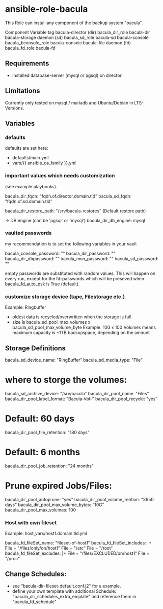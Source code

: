 # ansible-role-bacula

This Role can install any component of the backup system "bacula".

Component  Variable tag
bacula-director (dir) bacula_dir_role bacula-dir
bacula-storage daemon (sd) bacula_sd_role bacula-sd
bacula-console  bacula_bconsole_role  bacula-console
bacula-file daemon (fd) bacula_fd_role bacula-fd

## Requirements
- installed database-server (mysql or pgsql) on director

## Limitations

Currently only tested on mysql / mariadb and Ubuntu/Debian in LTS-Versions.

## Variables

### defaults

defaults are set here:
- defaults/main.yml
- vars/{{ ansible_os_family }}.yml

### important values which needs customization
(see example playbooks).

bacula_dir_fqdn: "fqdn.of.director.domain.tld"
bacula_sd_fqdn: "fqdn.of.sd.domain.tld"

bacula_dir_restore_path: "/srv/bacula-restores" (Default restore path)

-> DB engine (can be 'pgsql' or 'mysql')
bacula_dir_db_engine: mysql

### vaulted passwords
my recommendation is to set the following variables in your vault 

bacula_console_password: ""
bacula_dir_password: ""
bacula_dir_dbpassword: ""
bacula_mon_password: ""
bacula_sd_password: ""

empty passwords are substituted with random values.
This will happen on every run, except for the fd-passwords which will be preseved when bacula_fd_auto_psk is True (default).

### customize storage device (tape, Filestorage etc.)
Example: Ringbuffer 
- oldest data is recycled/overwritten when the storage is full
- size is bacula_sd_pool_max_volumes x bacula_sd_pool_max_volume_byte
Example: 10G x 100 Volumes means maximum capacity is ~1TB backupspace, depending on the amount

## Storage Definitions
bacula_sd_device_name: "RingBuffer"
bacula_sd_media_type: "File"
# where to storge the volumes:
bacula_sd_archive_device: "/srv/bacula"
bacula_dir_pool_name: "Files"
bacula_dir_pool_label_format: "Bacula-Vol-"
bacula_dir_pool_recycle: "yes"
# Default: 60 days
bacula_dir_pool_file_retention: "180 days"
# Default: 6 months
bacula_dir_pool_job_retention: "24 months"
# Prune expired Jobs/Files:
bacula_dir_pool_autoprune: "yes"
bacula_dir_pool_volume_rention: "3650 days"
bacula_dir_pool_max_volume_bytes: "10G"
bacula_dir_pool_max_volumes: 100

### Host with own fileset

Example: host_vars/host1.domain.tld.yml

bacula_fd_fileSet_name: "fileset-of-host1"
bacula_fd_fileSet_includes: |+
File = "/files/only/on/host1"
File = "/etc"
File = "/root"
bacula_fd_fileSet_excludes: |+
File = "/files/EXCLUDED/on/host1"
File = "/proc"

## Change Schedules:

- see "bacula-dir-fileset-default.conf.j2" for a example.
- define your own template with additional Schedule: "bacula_dir_schedules_extra_emplate"
and reference them in "bacula_fd_schedule"
